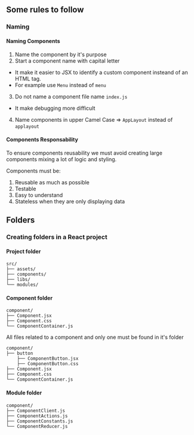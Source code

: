 ## Some rules to follow

### Naming

#### Naming Components

1. Name the component by it's purpose
2. Start a component name with capital letter
  * It make it easier to JSX to identify a custom component insteand of an HTML tag.
  * For example use `Menu` instead of `menu`
3. Do not name a component file name `index.js`
  * It make debugging more difficult
4. Name components in upper Camel Case => `AppLayout` instead of `applayout`

#### Components Responsability

To ensure components reusability we must avoid creating large components mixing a lot of logic and styling.

Components must be:

1. Reusable as much as possible
2. Testable
3. Easy to understand
3. Stateless when they are only displaying data



## Folders

### Creating folders in a React project


#### Project folder

```
src/
├── assets/
├── components/
├── libs/
└── modules/
```

#### Component folder

```
component/
├── Component.jsx
├── Component.css
└── ComponentContainer.js
```
All files related to a component and only one must be found in it's folder

```
component/
├── button 
    ├── ComponentButton.jsx
    ├── ComponentButton.css
├── Component.jsx
├── Component.css
└── ComponentContainer.js
```

#### Module folder

```
component/
├── ComponentClient.js
├── ComponentActions.js
├── ComponentConstants.js
└── ComponentReducer.js
```
